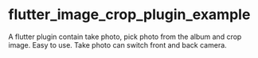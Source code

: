 <!--
 * @Author: Ning
 * @Date: 2019-12-05 17:12:48
 * @LastEditTime: 2019-12-11 16:21:49
 * @LastEditors: Please set LastEditors
 * @Description: In User Settings Edit
 * @FilePath: /flutter_image_crop_plugin/example/README.md
 -->
# flutter_image_crop_plugin_example

A flutter plugin contain take photo, pick photo from the album and crop image. Easy to use. Take photo can switch front and back camera.
